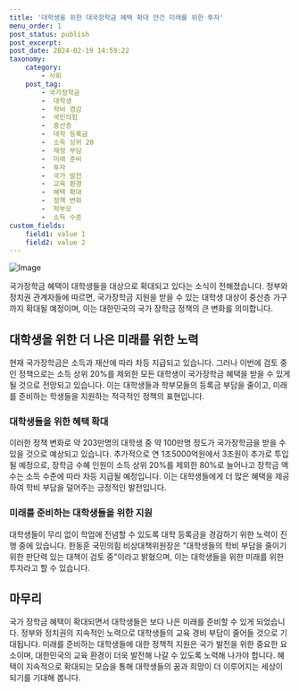 ```yaml
---
title: '대학생을 위한 대국장학금 혜택 확대 안건 미래를 위한 투자'
menu_order: 1
post_status: publish
post_excerpt: 
post_date: 2024-02-19 14:59:22
taxonomy:
    category:
        - 사회
    post_tag:
        - 국가장학금
        -  대학생
        -  학비 경감
        -  국민의힘
        -  중산층
        -  대학 등록금
        -  소득 상위 20
        -  재정 부담
        -  미래 준비
        -  투자
        -  국가 발전
        -  교육 환경
        -  혜택 확대
        -  정책 변화
        -  학부모
        -  소득 수준
custom_fields:
    field1: value 1
    field2: value 2
---
```


![Image](https://imgnews.pstatic.net/image/366/2024/02/13/0000970026_001_20240213145001396.JPG?type=w647)

국가장학금 혜택이 대학생들을 대상으로 확대되고 있다는 소식이 전해졌습니다. 정부와 정치권 관계자들에 따르면, 국가장학금 지원을 받을 수 있는 대학생 대상이 중산층 가구까지 확대될 예정이며, 이는 대한민국의 국가 장학금 정책의 큰 변화를 의미합니다.
## 대학생을 위한 더 나은 미래를 위한 노력
현재 국가장학금은 소득과 재산에 따라 차등 지급되고 있습니다. 그러나 이번에 검토 중인 정책으로는 소득 상위 20%를 제외한 모든 대학생이 국가장학금 혜택을 받을 수 있게 될 것으로 전망되고 있습니다. 이는 대학생들과 학부모들의 등록금 부담을 줄이고, 미래를 준비하는 학생들을 지원하는 적극적인 정책의 표현입니다.
### 대학생들을 위한 혜택 확대
이러한 정책 변화로 약 203만명의 대학생 중 약 100만명 정도가 국가장학금을 받을 수 있을 것으로 예상되고 있습니다. 추가적으로 연 1조5000억원에서 3조원이 추가로 투입될 예정으로, 장학금 수혜 인원이 소득 상위 20%를 제외한 80%로 늘어나고 장학금 액수는 소득 수준에 따라 차등 지급될 예정입니다. 이는 대학생들에게 더 많은 혜택을 제공하여 학비 부담을 덜어주는 긍정적인 발전입니다.
### 미래를 준비하는 대학생들을 위한 지원
대학생들이 무리 없이 학업에 전념할 수 있도록 대학 등록금을 경감하기 위한 노력이 진행 중에 있습니다. 한동훈 국민의힘 비상대책위원장은 "대학생들의 학비 부담을 줄이기 위한 판단력 있는 대책이 검토 중"이라고 밝혔으며, 이는 대학생들을 위한 미래를 위한 투자라고 할 수 있습니다.
## 마무리
국가 장학금 혜택이 확대되면서 대학생들은 보다 나은 미래를 준비할 수 있게 되었습니다. 정부와 정치권의 지속적인 노력으로 대학생들의 교육 경비 부담이 줄어들 것으로 기대됩니다. 미래를 준비하는 대학생들에 대한 정책적 지원은 국가 발전을 위한 중요한 요소이며, 대한민국의 교육 환경이 더욱 발전해 나갈 수 있도록 노력해 나가야 합니다. 혜택이 지속적으로 확대되는 모습을 통해 대학생들의 꿈과 희망이 더 이루어지는 세상이 되기를 기대해 봅니다.
